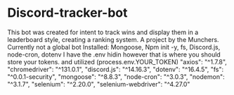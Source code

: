 # Discord-tracker-bot

This bot was created for intent to track wins and display them in a leaderboard style, creating a ranking system.
A project by the Munchers. 
Currently not a global bot 
Installed:
Mongoose,
Npm init -y,
fs,
Discord.js,
node-cron,
dotenv
I have the .env hidin however that is where you should store your tokens. and utilized (process.env.YOUR_TOKEN)
"axios": "^1.7.8",
        "chromedriver": "^131.0.1",
        "discord.js": "^14.16.3",
        "dotenv": "^16.4.5",
        "fs": "^0.0.1-security",
        "mongoose": "^8.8.3",
        "node-cron": "^3.0.3",
        "nodemon": "^3.1.7",
        "selenium": "^2.20.0",
        "selenium-webdriver": "^4.27.0"

